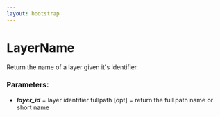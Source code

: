 ```yaml
---
layout: bootstrap
---
```


# LayerName

Return the name of a layer given it's identifier
        

### Parameters:

- ***layer_id*** = layer identifier
fullpath [opt] = return the full path name or short name
        


